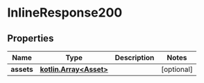 
# InlineResponse200

## Properties
Name | Type | Description | Notes
------------ | ------------- | ------------- | -------------
**assets** | [**kotlin.Array&lt;Asset&gt;**](Asset.md) |  |  [optional]



